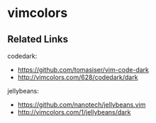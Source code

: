 # vimcolors

## Related Links

codedark:
* https://github.com/tomasiser/vim-code-dark
* http://vimcolors.com/628/codedark/dark

jellybeans:
* https://github.com/nanotech/jellybeans.vim
* http://vimcolors.com/1/jellybeans/dark
